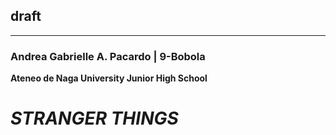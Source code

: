## draft

---

### **Andrea Gabrielle A. Pacardo | 9-Bobola**

**Ateneo de Naga University Junior High School**

# ***STRANGER THINGS***
